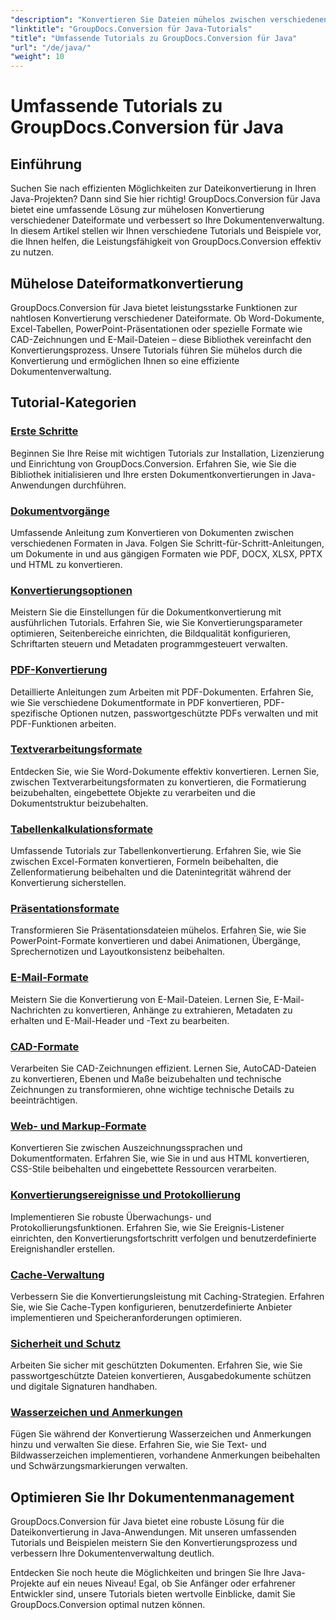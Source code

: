 ```yaml
---
"description": "Konvertieren Sie Dateien mühelos zwischen verschiedenen Formaten mit GroupDocs.Conversion für Java. Optimieren Sie die Dokumentenverwaltung mit anpassbaren Optionen."
"linktitle": "GroupDocs.Conversion für Java-Tutorials"
"title": "Umfassende Tutorials zu GroupDocs.Conversion für Java"
"url": "/de/java/"
"weight": 10
---
```


# Umfassende Tutorials zu GroupDocs.Conversion für Java

## Einführung

Suchen Sie nach effizienten Möglichkeiten zur Dateikonvertierung in Ihren Java-Projekten? Dann sind Sie hier richtig! GroupDocs.Conversion für Java bietet eine umfassende Lösung zur mühelosen Konvertierung verschiedener Dateiformate und verbessert so Ihre Dokumentenverwaltung. In diesem Artikel stellen wir Ihnen verschiedene Tutorials und Beispiele vor, die Ihnen helfen, die Leistungsfähigkeit von GroupDocs.Conversion effektiv zu nutzen.

## Mühelose Dateiformatkonvertierung

GroupDocs.Conversion für Java bietet leistungsstarke Funktionen zur nahtlosen Konvertierung verschiedener Dateiformate. Ob Word-Dokumente, Excel-Tabellen, PowerPoint-Präsentationen oder spezielle Formate wie CAD-Zeichnungen und E-Mail-Dateien – diese Bibliothek vereinfacht den Konvertierungsprozess. Unsere Tutorials führen Sie mühelos durch die Konvertierung und ermöglichen Ihnen so eine effiziente Dokumentenverwaltung.

## Tutorial-Kategorien

### [Erste Schritte](./getting-started/)
Beginnen Sie Ihre Reise mit wichtigen Tutorials zur Installation, Lizenzierung und Einrichtung von GroupDocs.Conversion. Erfahren Sie, wie Sie die Bibliothek initialisieren und Ihre ersten Dokumentkonvertierungen in Java-Anwendungen durchführen.

### [Dokumentvorgänge](./document-operations/)
Umfassende Anleitung zum Konvertieren von Dokumenten zwischen verschiedenen Formaten in Java. Folgen Sie Schritt-für-Schritt-Anleitungen, um Dokumente in und aus gängigen Formaten wie PDF, DOCX, XLSX, PPTX und HTML zu konvertieren.

### [Konvertierungsoptionen](./conversion-options/)
Meistern Sie die Einstellungen für die Dokumentkonvertierung mit ausführlichen Tutorials. Erfahren Sie, wie Sie Konvertierungsparameter optimieren, Seitenbereiche einrichten, die Bildqualität konfigurieren, Schriftarten steuern und Metadaten programmgesteuert verwalten.

### [PDF-Konvertierung](./pdf-conversion/)
Detaillierte Anleitungen zum Arbeiten mit PDF-Dokumenten. Erfahren Sie, wie Sie verschiedene Dokumentformate in PDF konvertieren, PDF-spezifische Optionen nutzen, passwortgeschützte PDFs verwalten und mit PDF-Funktionen arbeiten.

### [Textverarbeitungsformate](./word-processing-formats/)
Entdecken Sie, wie Sie Word-Dokumente effektiv konvertieren. Lernen Sie, zwischen Textverarbeitungsformaten zu konvertieren, die Formatierung beizubehalten, eingebettete Objekte zu verarbeiten und die Dokumentstruktur beizubehalten.

### [Tabellenkalkulationsformate](./spreadsheet-formats/)
Umfassende Tutorials zur Tabellenkonvertierung. Erfahren Sie, wie Sie zwischen Excel-Formaten konvertieren, Formeln beibehalten, die Zellenformatierung beibehalten und die Datenintegrität während der Konvertierung sicherstellen.

### [Präsentationsformate](./presentation-formats/)
Transformieren Sie Präsentationsdateien mühelos. Erfahren Sie, wie Sie PowerPoint-Formate konvertieren und dabei Animationen, Übergänge, Sprechernotizen und Layoutkonsistenz beibehalten.

### [E-Mail-Formate](./email-formats/)
Meistern Sie die Konvertierung von E-Mail-Dateien. Lernen Sie, E-Mail-Nachrichten zu konvertieren, Anhänge zu extrahieren, Metadaten zu erhalten und E-Mail-Header und -Text zu bearbeiten.

### [CAD-Formate](./cad-formats/)
Verarbeiten Sie CAD-Zeichnungen effizient. Lernen Sie, AutoCAD-Dateien zu konvertieren, Ebenen und Maße beizubehalten und technische Zeichnungen zu transformieren, ohne wichtige technische Details zu beeinträchtigen.

### [Web- und Markup-Formate](./web-markup-formats/)
Konvertieren Sie zwischen Auszeichnungssprachen und Dokumentformaten. Erfahren Sie, wie Sie in und aus HTML konvertieren, CSS-Stile beibehalten und eingebettete Ressourcen verarbeiten.

### [Konvertierungsereignisse und Protokollierung](./conversion-events-logging/)
Implementieren Sie robuste Überwachungs- und Protokollierungsfunktionen. Erfahren Sie, wie Sie Ereignis-Listener einrichten, den Konvertierungsfortschritt verfolgen und benutzerdefinierte Ereignishandler erstellen.

### [Cache-Verwaltung](./cache-management/)
Verbessern Sie die Konvertierungsleistung mit Caching-Strategien. Erfahren Sie, wie Sie Cache-Typen konfigurieren, benutzerdefinierte Anbieter implementieren und Speicheranforderungen optimieren.

### [Sicherheit und Schutz](./security-protection/)
Arbeiten Sie sicher mit geschützten Dokumenten. Erfahren Sie, wie Sie passwortgeschützte Dateien konvertieren, Ausgabedokumente schützen und digitale Signaturen handhaben.

### [Wasserzeichen und Anmerkungen](./watermarks-annotations/)
Fügen Sie während der Konvertierung Wasserzeichen und Anmerkungen hinzu und verwalten Sie diese. Erfahren Sie, wie Sie Text- und Bildwasserzeichen implementieren, vorhandene Anmerkungen beibehalten und Schwärzungsmarkierungen verwalten.

## Optimieren Sie Ihr Dokumentenmanagement

GroupDocs.Conversion für Java bietet eine robuste Lösung für die Dateikonvertierung in Java-Anwendungen. Mit unseren umfassenden Tutorials und Beispielen meistern Sie den Konvertierungsprozess und verbessern Ihre Dokumentenverwaltung deutlich.

Entdecken Sie noch heute die Möglichkeiten und bringen Sie Ihre Java-Projekte auf ein neues Niveau! Egal, ob Sie Anfänger oder erfahrener Entwickler sind, unsere Tutorials bieten wertvolle Einblicke, damit Sie GroupDocs.Conversion optimal nutzen können.